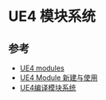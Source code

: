 # UE4 模块系统

## 参考

- [UE4 modules](https://docs.google.com/presentation/d/1rSFFQk7RxNAHevROfVvUNviUfIntLkO_HpdvzHLkNEs/edit)
- [UE4 Module 新建与使用](https://cloud.tencent.com/developer/article/2347195)
- [UE4编译模块系统 ](https://www.cnblogs.com/kekec/p/10604221.html)
